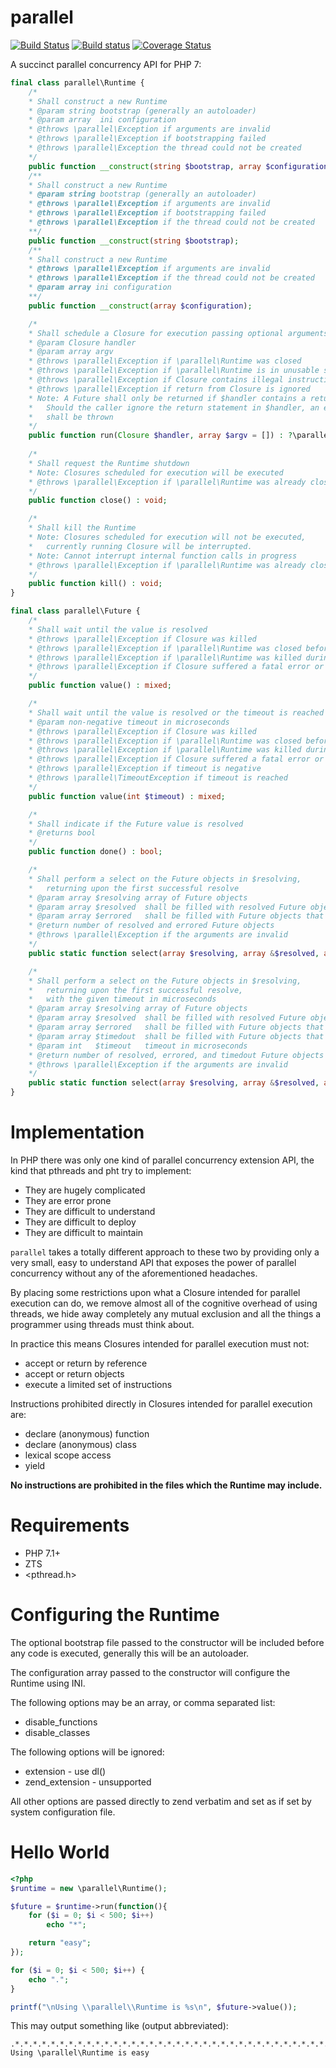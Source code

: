 parallel
========

[![Build Status](https://travis-ci.org/krakjoe/parallel.svg?branch=develop)](https://travis-ci.org/krakjoe/parallel)
[![Build status](https://ci.appveyor.com/api/projects/status/cppfcu6unc0r0h0b?svg=true)](https://ci.appveyor.com/project/krakjoe/parallel)
[![Coverage Status](https://coveralls.io/repos/github/krakjoe/parallel/badge.svg?branch=develop)](https://coveralls.io/github/krakjoe/parallel)

A succinct parallel concurrency API for PHP 7:

```php
final class parallel\Runtime {
	/*
	* Shall construct a new Runtime
	* @param string bootstrap (generally an autoloader)
	* @param array  ini configuration
	* @throws \parallel\Exception if arguments are invalid
	* @throws \parallel\Exception if bootstrapping failed
	* @throws \parallel\Exception the thread could not be created
	*/
	public function __construct(string $bootstrap, array $configuration);
	/**
	* Shall construct a new Runtime
	* @param string bootstrap (generally an autoloader)
	* @throws \parallel\Exception if arguments are invalid
	* @throws \parallel\Exception if bootstrapping failed
	* @throws \parallel\Exception if the thread could not be created	
	**/
	public function __construct(string $bootstrap);
	/**
	* Shall construct a new Runtime
	* @throws \parallel\Exception if arguments are invalid
	* @throws \parallel\Exception if the thread could not be created
	* @param array ini configuration
	**/
	public function __construct(array $configuration);

	/*
	* Shall schedule a Closure for execution passing optional arguments
	* @param Closure handler
	* @param array argv
	* @throws \parallel\Exception if \parallel\Runtime was closed
	* @throws \parallel\Exception if \parallel\Runtime is in unusable state
	* @throws \parallel\Exception if Closure contains illegal instructions
	* @throws \parallel\Exception if return from Closure is ignored
	* Note: A Future shall only be returned if $handler contains a return statement
	*	Should the caller ignore the return statement in $handler, an exception
	*	shall be thrown
	*/
	public function run(Closure $handler, array $argv = []) : ?\parallel\Future;
	
	/*
	* Shall request the Runtime shutdown
	* Note: Closures scheduled for execution will be executed
	* @throws \parallel\Exception if \parallel\Runtime was already closed
	*/
	public function close() : void;

	/*
	* Shall kill the Runtime
	* Note: Closures scheduled for execution will not be executed,
	*	currently running Closure will be interrupted.
	* Note: Cannot interrupt internal function calls in progress
	* @throws \parallel\Exception if \parallel\Runtime was already closed
	*/
	public function kill() : void;
}

final class parallel\Future {
	/*
	* Shall wait until the value is resolved
	* @throws \parallel\Exception if Closure was killed
	* @throws \parallel\Exception if \parallel\Runtime was closed before execution
	* @throws \parallel\Exception if \parallel\Runtime was killed during execution
	* @throws \parallel\Exception if Closure suffered a fatal error or exception
	*/
	public function value() : mixed;

	/*
	* Shall wait until the value is resolved or the timeout is reached
	* @param non-negative timeout in microseconds
	* @throws \parallel\Exception if Closure was killed
	* @throws \parallel\Exception if \parallel\Runtime was closed before execution
	* @throws \parallel\Exception if \parallel\Runtime was killed during execution
	* @throws \parallel\Exception if Closure suffered a fatal error or exception
	* @throws \parallel\Exception if timeout is negative
	* @throws \parallel\TimeoutException if timeout is reached
	*/
	public function value(int $timeout) : mixed;

	/*
	* Shall indicate if the Future value is resolved
	* @returns bool
	*/
	public function done() : bool;

	/*
	* Shall perform a select on the Future objects in $resolving,
	*	returning upon the first successful resolve
	* @param array $resolving array of Future objects
	* @param array $resolved  shall be filled with resolved Future objects
	* @param array $errored   shall be filled with Future objects that errored
	* @return number of resolved and errored Future objects
	* @throws \parallel\Exception if the arguments are invalid
	*/
	public static function select(array $resolving, array &$resolved, array &$errored) : int;

	/*
	* Shall perform a select on the Future objects in $resolving, 
	*	returning upon the first successful resolve, 
	*	with the given timeout in microseconds
	* @param array $resolving array of Future objects
	* @param array $resolved  shall be filled with resolved Future objects
	* @param array $errored   shall be filled with Future objects that errored
	* @param array $timedout  shall be filled with Future objects that timedout
	* @param int   $timeout   timeout in microseconds
	* @return number of resolved, errored, and timedout Future objects
	* @throws \parallel\Exception if the arguments are invalid
	*/
	public static function select(array $resolving, array &$resolved, array &$errored, array &$timedout, int $timeout) : int;
}
```

Implementation
==============

In PHP there was only one kind of parallel concurrency extension API, the kind that pthreads and pht try to implement:

  * They are hugely complicated
  * They are error prone
  * They are difficult to understand
  * They are difficult to deploy
  * They are difficult to maintain

`parallel` takes a totally different approach to these two by providing only a very small, easy to understand API that exposes the power of parallel concurrency without any of the aforementioned headaches.

By placing some restrictions upon what a Closure intended for parallel execution can do, we remove almost all of the cognitive overhead of using threads, we hide away completely any mutual exclusion and all the things a programmer using threads must think about.

In practice this means Closures intended for parallel execution must not:

  * accept or return by reference
  * accept or return objects
  * execute a limited set of instructions

Instructions prohibited directly in Closures intended for parallel execution are:

  * declare (anonymous) function
  * declare (anonymous) class
  * lexical scope access
  * yield

__No instructions are prohibited in the files which the Runtime may include.__

Requirements
============

  * PHP 7.1+
  * ZTS
  * <pthread.h>

Configuring the Runtime
=======================

The optional bootstrap file passed to the constructor will be included before any code is executed, generally this will be an autoloader.

The configuration array passed to the constructor will configure the Runtime using INI.

The following options may be an array, or comma separated list:

  * disable_functions
  * disable_classes

The following options will be ignored:

  * extension - use dl()
  * zend_extension - unsupported

All other options are passed directly to zend verbatim and set as if set by system configuration file.

Hello World
===========

```php
<?php
$runtime = new \parallel\Runtime();

$future = $runtime->run(function(){
	for ($i = 0; $i < 500; $i++)
		echo "*";

	return "easy";
});

for ($i = 0; $i < 500; $i++) {
	echo ".";
}

printf("\nUsing \\parallel\\Runtime is %s\n", $future->value());
```

This may output something like (output abbreviated):

```
.*.*.*.*.*.*.*.*.*.*.*.*.*.*.*.*.*.*.*.*.*.*.*.*.*.*.*.*.*.*.*.*.*.*.*.*.*.*.*.*.*.*.*.*.*.*.*.*.*.*.*.*.*
Using \parallel\Runtime is easy
```


